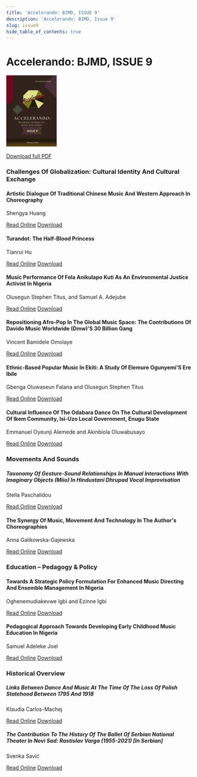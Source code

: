 ```yaml
---
title: 'Accelerando: BJMD, ISSUE 9'
description: 'Accelerando: BJMD, Issue 9'
slug: issue9
hide_table_of_contents: true
---
```


# Accelerando: BJMD, ISSUE 9

<!-- truncate -->


![Accelerndo: BJMD, Issue 9](./accelerandoBJMD2024.png)

[Download full PDF](https://drive.google.com/file/d/1Z-nqlv5mdvejn3Rfc0zp0cHqb8_H54bK/view?usp=sharing)

### Challenges Of Globalization: Cultural Identity And Cultural Exchange

#### Artistic Dialogue Of Traditional Chinese Music And Western Approach In Choreography

Shengya Huang

[Read Online](/articles/issue9/artistic-dialogue-of-traditional-chinese-music-and-western-approach-in-choreography) [Download](https://drive.google.com/file/d/1QUdEHuXJ8QPc1ysUJJ7fw6pLbbzxiUUn/view?usp=sharing)

#### Turandot: The Half-Blood Princess

Tianrui Hu

[Read Online](/articles/issue9/turandot-the-half-blood-princess) [Download](https://drive.google.com/file/d/1wF-pIFko5cS4uFC8yJq7tJXhYFCYRfua/view?usp=sharing)

#### Music Performance Of Fela Anikulapo Kuti As An Environmental Justice Activist In Nigeria

Olusegun Stephen Titus, and Samuel A. Adejube

[Read Online](/articles/issue9/) [Download](https://drive.google.com/file/d/1OCWEoOAF-VoQKotAa67ScH9lvWJ_LW16/view?usp=sharing)

#### Repositioning Afro-Pop In The Global Music Space: The Contributions Of Davido Music Worldwide (Dmw)’S 30 Billion Gang

Vincent Bamidele Omolaye

[Read Online](/articles/issue9/) [Download](https://drive.google.com/file/d/1kJxxTendwqEejc0iugQRurN4duKLs2aO/view?usp=sharing)

#### Ethnic-Based Popular Music In Ekiti: A Study Of Elemure Ogunyemi’S Ere Ibile

Gbenga Oluwaseun Falana and Olusegun Stephen Titus

[Read Online](/articles/issue9/) [Download](https://drive.google.com/file/d/1oinwtcTCnHpMaf7RtjyO_g3FRby26Zw8/view?usp=sharing)

#### Cultural Influence Of The Odabara Dance On The Cultural Development Of Ikem Community, Isi-Uzo Local Government, Enugu State

Emmanuel Oyeunji Alemede and Akinbiola Oluwabusayo

[Read Online](/articles/issue9/) [Download](https://drive.google.com/file/d/1NYlU_t-IMowjUdg0rJbrh-qyjKxoSQKr/view?usp=sharing)

### Movements And Sounds

##### Taxonomy Of Gesture-Sound Relationships In Manual Interactions With Imaginary Objects (Miio) In Hindustani Dhrupad Vocal Improvisation

Stella Paschalidou

[Read Online](/articles/issue9/) [Download](https://drive.google.com/file/d/1fXhK513b7La1MnwYwZWpco46V5ZFVtXI/view?usp=sharing)

#### The Synergy Of Music, Movement And Technology In The Author's Choreographies

Anna Galikowska-Gajewska

[Read Online](/articles/issue9/) [Download](https://drive.google.com/file/d/1jMmRlyq2ZT99dsnCk2CIrip9G8Dyh1Zs/view?usp=sharing)

### Education – Pedagogy & Policy

#### Towards A Strategic Policy Formulation For Enhanced Music Directing And Ensemble Management In Nigeria

Oghenemudiakevwe Igbi and Ezinne Igbi

[Read Online](/articles/issue9/) [Download](https://drive.google.com/file/d/1PJxdmrf1Gk5EYOSnBV54d_y8ckKkp6wT/view?usp=sharing)

#### Pedagogical Approach Towards Developing Early Childhood Music Education In Nigeria

Samuel Adeleke Joel

[Read Online](/articles/issue9/) [Download](https://drive.google.com/file/d/1_97Vlkm6Vbuxi3WwZvp30rOyqDrqyKgI/view?usp=sharing)

### Historical Overview

##### Links Between Dance And Music At The Time Of The Loss Of Polish Statehood Between 1795 And 1918

Klaudia Carlos-Machej

[Read Online](/articles/issue9/) [Download](https://drive.google.com/file/d/1-elx42On_RU-TbKeVTPAEVzkLcCUu1sh/view?usp=sharing)

##### The Contribution To The History Of The Ballet Of Serbian National Theater In Novi Sad: Rastislav Varga (1955-2021) [In Serbian]

Svenka Savić

[Read Online](/articles/issue9/) [Download](https://drive.google.com/file/d/1qYXrzx3dwayKq8GW0mSQ5cHYJOR_BFYb/view?usp=sharing)
